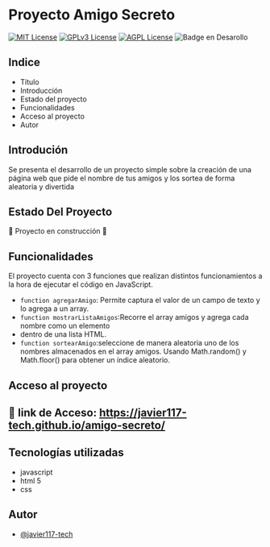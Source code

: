 # Proyecto Amigo Secreto



[![MIT License](https://img.shields.io/badge/License-MIT-green.svg)](https://choosealicense.com/licenses/mit/)
[![GPLv3 License](https://img.shields.io/badge/License-GPL%20v3-yellow.svg)](https://opensource.org/licenses/)
[![AGPL License](https://img.shields.io/badge/license-AGPL-blue.svg)](http://www.gnu.org/licenses/agpl-3.0)
![Badge en Desarollo](https://img.shields.io/badge/STATUS-EN%20DESAROLLO-green)


## Indice
- Título 
- Introducción
- Estado del proyecto
- Funcionalidades
- Acceso al proyecto
- Autor

  
## Introdución
Se presenta el desarrollo de un proyecto simple sobre la creación de una página web que pide el nombre de tus amigos y los sortea de forma aleatoria y divertida 


## Estado Del Proyecto
:construction: Proyecto en construcción :construction:

## Funcionalidades
El proyecto cuenta con 3 funciones que realizan distintos funcionamientos a la hora de ejecutar el código en JavaScript.
- `function agregarAmigo`: Permite captura el valor de un campo de texto y lo agrega a un array.
- `function mostrarListaAmigos`:Recorre el array amigos y agrega cada nombre como un elemento <li> dentro de una lista HTML.
- `function sortearAmigo`:seleccione de manera aleatoria uno de los nombres almacenados en el array amigos. Usando Math.random() y Math.floor() para obtener un índice aleatorio.
## Acceso al proyecto
## 📁 link de Acceso: https://javier117-tech.github.io/amigo-secreto/


## Tecnologías utilizadas
- javascript
- html 5
- css

## Autor

- [@javier117-tech](https://www.github.com/javier117-tech)

